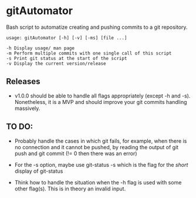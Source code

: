 # gitAutomator

Bash script to automatize creating and pushing commits to a git repository.

```
usage: gitAutomator [-h] [-v] [-ms] [file ...] 

-h Display usage/ man page
-m Perform multiple commits with one single call of this script
-s Print git status at the start of the script
-v Display the current version/release

```
## Releases
* v1.0.0 should be able to handle all flags appropriately (except -h and -s). Nonetheless, it is a MVP and should improve your git commits handling massively.


## TO DO:
* Probably handle the cases in which git fails, for example, when there is no connection and it cannot be pushed, by reading the output of git push and git commit (!= 0 then there was an error)

* For the -s option, maybe use git-status -s which is the flag for the _short_ display of git-status

* Think how to handle the situation when the -h flag is used with some other flag(s). This is in theory an invalid input.
